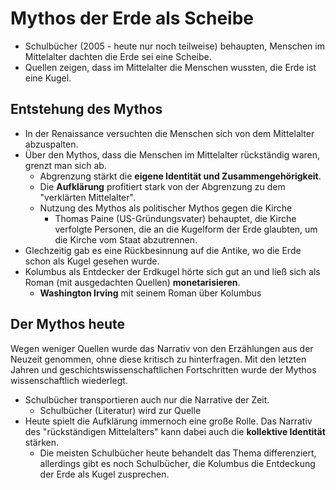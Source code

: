 # Mythos der Erde als Scheibe

- Schulbücher (2005 - heute nur noch teilweise) behaupten, Menschen im Mittelalter dachten die Erde sei eine Scheibe.
- Quellen zeigen, dass im Mittelalter die Menschen wussten, die Erde ist eine Kugel.

## Entstehung des Mythos

- In der Renaissance versuchten die Menschen sich von dem Mittelalter abzuspalten.
- Über den Mythos, dass die Menschen im Mittelalter rückständig waren, grenzt man sich ab.
  - Abgrenzung stärkt die **eigene Identität und Zusammengehörigkeit**.
  - Die **Aufklärung** profitiert stark von der Abgrenzung zu dem "verklärten Mittelalter".
  - Nutzung des Mythos als politischer Mythos gegen die Kirche
    - Thomas Paine (US-Gründungsvater) behauptet, die Kirche verfolgte Personen, die an die Kugelform der Erde glaubten, um die Kirche vom Staat abzutrennen.
- Glechzeitig gab es eine Rückbesinnung auf die Antike, wo die Erde schon als Kugel gesehen wurde.
- Kolumbus als Entdecker der Erdkugel hörte sich gut an und ließ sich als Roman (mit ausgedachten Quellen) **monetarisieren**.
  - **Washington Irving** mit seinem Roman über Kolumbus

## Der Mythos heute

Wegen weniger Quellen wurde das Narrativ von den Erzählungen aus der Neuzeit genommen, ohne diese kritisch zu hinterfragen. Mit den letzten Jahren und geschichtswissenschaftlichen Fortschritten wurde der Mythos wissenschaftlich wiederlegt.

- Schulbücher transportieren auch nur die Narrative der Zeit.
  - Schulbücher (Literatur) wird zur Quelle
- Heute spielt die Aufklärung immernoch eine große Rolle. Das Narrativ des "rückständigen Mittelalters" kann dabei auch die **kollektive Identität** stärken.
  - Die meisten Schulbücher heute behandelt das Thema differenziert, allerdings gibt es noch Schulbücher, die Kolumbus die Entdeckung der Erde als Kugel zusprechen.
